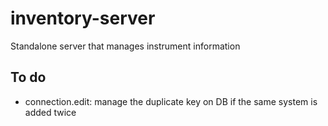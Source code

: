 # inventory-server
Standalone server that manages instrument information

## To do

- connection.edit: manage the duplicate key on DB if the same system is added twice
